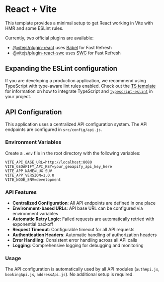 # React + Vite

This template provides a minimal setup to get React working in Vite with HMR and some ESLint rules.

Currently, two official plugins are available:

- [@vitejs/plugin-react](https://github.com/vitejs/vite-plugin-react/blob/main/packages/plugin-react) uses [Babel](https://babeljs.io/) for Fast Refresh
- [@vitejs/plugin-react-swc](https://github.com/vitejs/vite-plugin-react/blob/main/packages/plugin-react-swc) uses [SWC](https://swc.rs/) for Fast Refresh

## Expanding the ESLint configuration

If you are developing a production application, we recommend using TypeScript with type-aware lint rules enabled. Check out the [TS template](https://github.com/vitejs/vite/tree/main/packages/create-vite/template-react-ts) for information on how to integrate TypeScript and [`typescript-eslint`](https://typescript-eslint.io) in your project.

## API Configuration

This application uses a centralized API configuration system. The API endpoints are configured in `src/config/api.js`.

### Environment Variables

Create a `.env` file in the root directory with the following variables:

```env
VITE_API_BASE_URL=http://localhost:8080
VITE_GEOAPIFY_API_KEY=your_geoapify_api_key_here
VITE_APP_NAME=LUX SUV
VITE_APP_VERSION=1.0.0
VITE_NODE_ENV=development
```

### API Features

- **Centralized Configuration**: All API endpoints are defined in one place
- **Environment-based URLs**: API base URL can be configured via environment variables
- **Automatic Retry Logic**: Failed requests are automatically retried with exponential backoff
- **Request Timeout**: Configurable timeout for all API requests
- **Authentication Headers**: Automatic handling of authorization headers
- **Error Handling**: Consistent error handling across all API calls
- **Logging**: Comprehensive logging for debugging and monitoring

### Usage

The API configuration is automatically used by all API modules (`authApi.js`, `bookingApi.js`, `addressApi.js`). No additional setup is required.